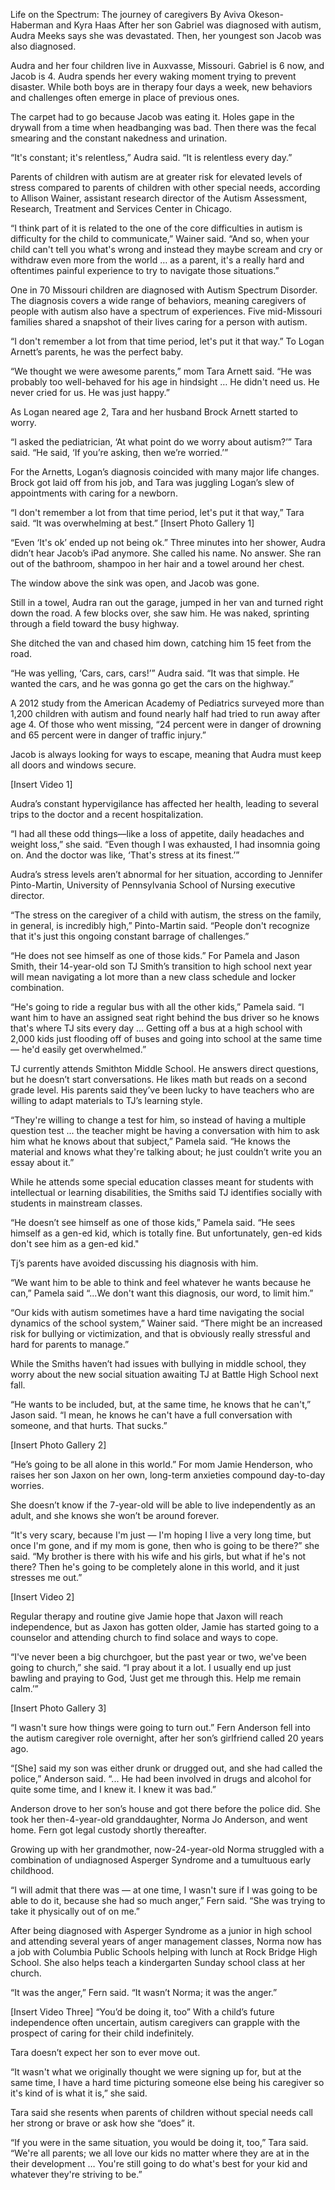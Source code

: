 Life on the Spectrum: The journey of caregivers
By Aviva Okeson-Haberman and Kyra Haas
After her son Gabriel was diagnosed with autism, Audra Meeks says she was devastated. Then, her youngest son Jacob was also diagnosed.
 
Audra and her four children live in Auxvasse, Missouri. Gabriel is 6 now, and Jacob is 4. Audra spends her every waking moment trying to prevent disaster. While both boys are in therapy four days a week, new behaviors and challenges often emerge in place of previous ones.
 
The carpet had to go because Jacob was eating it. Holes gape in the drywall from a time when headbanging was bad. Then there was the fecal smearing and the constant nakedness and urination.
 
“It's constant; it's relentless,” Audra said. “It is relentless every day.”
 
Parents of children with autism are at greater risk for elevated levels of stress compared to parents of children with other special needs, according to Allison Wainer, assistant research director of the Autism Assessment, Research, Treatment and Services Center in Chicago.
 
“I think part of it is related to the one of the core difficulties in autism is difficulty for the child to communicate,” Wainer said. “And so, when your child can't tell you what's wrong and instead they maybe scream and cry or withdraw even more from the world … as a parent, it's a really hard and oftentimes painful experience to try to navigate those situations.”
 
One in 70 Missouri children are diagnosed with Autism Spectrum Disorder. The diagnosis covers a wide range of behaviors, meaning caregivers of people with autism also have a spectrum of experiences. Five mid-Missouri families shared a snapshot of their lives caring for a person with autism.
 
“I don't remember a lot from that time period, let's put it that way.”
To Logan Arnett’s parents, he was the perfect baby.
 
“We thought we were awesome parents,” mom Tara Arnett said. “He was probably too well-behaved for his age in hindsight … He didn't need us. He never cried for us. He was just happy.”
 
As Logan neared age 2, Tara and her husband Brock Arnett started to worry.
 
“I asked the pediatrician, ‘At what point do we worry about autism?’” Tara said. “He said, ‘If you’re asking, then we’re worried.’”
 
For the Arnetts, Logan’s diagnosis coincided with many major life changes. Brock got laid off from his job, and Tara was juggling Logan’s slew of appointments with caring for a newborn.
 
“I don't remember a lot from that time period, let's put it that way,” Tara said. “It was overwhelming at best.”
[Insert Photo Gallery 1]
 
“Even ‘It's ok’ ended up not being ok.”
Three minutes into her shower, Audra didn’t hear Jacob’s iPad anymore. She called his name. No answer. She ran out of the bathroom, shampoo in her hair and a towel around her chest.
 
The window above the sink was open, and Jacob was gone.
 
Still in a towel, Audra ran out the garage, jumped in her van and turned right down the road. A few blocks over, she saw him. He was naked, sprinting through a field toward the busy highway.
 
She ditched the van and chased him down, catching him 15 feet from the road.
 
“He was yelling, ‘Cars, cars, cars!’” Audra said. “It was that simple. He wanted the cars, and he was gonna go get the cars on the highway.”
 
A 2012 study from the American Academy of Pediatrics surveyed more than 1,200 children with autism and found nearly half had tried to run away after age 4. Of those who went missing, “24 percent were in danger of drowning and 65 percent were in danger of traffic injury.”
 
Jacob is always looking for ways to escape, meaning that Audra must keep all doors and windows secure.
 
[Insert Video 1]
 
Audra’s constant hypervigilance has affected her health, leading to several trips to the doctor and a recent hospitalization.
 
“I had all these odd things—like a loss of appetite, daily headaches and weight loss,” she said. “Even though I was exhausted, I had insomnia going on. And the doctor was like, ‘That's stress at its finest.’”
 
Audra’s stress levels aren’t abnormal for her situation, according to Jennifer Pinto-Martin, University of Pennsylvania School of Nursing executive director.
 
“The stress on the caregiver of a child with autism, the stress on the family, in general, is incredibly high,” Pinto-Martin said. “People don't recognize that it's just this ongoing constant barrage of challenges.”
 
“He does not see himself as one of those kids.”
For Pamela and Jason Smith, their 14-year-old son TJ Smith’s transition to high school next year will mean navigating a lot more than a new class schedule and locker combination.
 
“He's going to ride a regular bus with all the other kids,” Pamela said. “I want him to have an assigned seat right behind the bus driver so he knows that's where TJ sits every day … Getting off a bus at a high school with 2,000 kids just flooding off of buses and going into school at the same time — he'd easily get overwhelmed.”
 
TJ currently attends Smithton Middle School. He answers direct questions, but he doesn’t start conversations. He likes math but reads on a second grade level. His parents said they’ve been lucky to have teachers who are willing to adapt materials to TJ’s learning style.
 
“They're willing to change a test for him, so instead of having a multiple question test ... the teacher might be having a conversation with him to ask him what he knows about that subject,” Pamela said. “He knows the material and knows what they're talking about; he just couldn’t write you an essay about it.”
 
While he attends some special education classes meant for students with intellectual or learning disabilities, the Smiths said TJ identifies socially with students in mainstream classes.
 
“He doesn’t see himself as one of those kids,” Pamela said.  “He sees himself as a gen-ed kid, which is totally fine. But unfortunately, gen-ed kids don't see him as a gen-ed kid."
 
Tj’s parents have avoided discussing his diagnosis with him.
 
“We want him to be able to think and feel whatever he wants because he can,” Pamela said “...We don't want this diagnosis, our word, to limit him.”
 
“Our kids with autism sometimes have a hard time navigating the social dynamics of the school system,” Wainer said. “There might be an increased risk for bullying or victimization, and that is obviously really stressful and hard for parents to manage.”
 
While the Smiths haven’t had issues with bullying in middle school, they worry about the new social situation awaiting TJ at Battle High School next fall.
 
“He wants to be included, but, at the same time, he knows that he can't,” Jason said. “I mean, he knows he can't have a full conversation with someone, and that hurts. That sucks.”
 
[Insert Photo Gallery 2]
 
“He’s going to be all alone in this world.”
For mom Jamie Henderson, who raises her son Jaxon on her own, long-term anxieties compound day-to-day worries.
 
She doesn’t know if the 7-year-old will be able to live independently as an adult, and she knows she won’t be around forever.
 
“It's very scary, because I'm just — I'm hoping I live a very long time, but once I'm gone, and if my mom is gone, then who is going to be there?” she said. “My brother is there with his wife and his girls, but what if he's not there? Then he's going to be completely alone in this world, and it just stresses me out.”
 
[Insert Video 2]
 
Regular therapy and routine give Jamie hope that Jaxon will reach independence, but as Jaxon has gotten older, Jamie has started going to a counselor and attending church to find solace and ways to cope.
 
“I've never been a big churchgoer, but the past year or two, we've been going to church,” she said. “I pray about it a lot. I usually end up just bawling and praying to God, ‘Just get me through this. Help me remain calm.’”
 
[Insert Photo Gallery 3]
 
“I wasn't sure how things were going to turn out.”
Fern Anderson fell into the autism caregiver role overnight, after her son’s girlfriend called 20 years ago.
 
“[She] said my son was either drunk or drugged out, and she had called the police,” Anderson said. “... He had been involved in drugs and alcohol for quite some time, and I knew it. I knew it was bad.”
 
Anderson drove to her son’s house and got there before the police did. She took her then-4-year-old granddaughter, Norma Jo Anderson, and went home. Fern got legal custody shortly thereafter.
 
Growing up with her grandmother, now-24-year-old Norma struggled with a combination of undiagnosed Asperger Syndrome and a tumultuous early childhood.
 
“I will admit that there was — at one time, I wasn't sure if I was going to be able to do it, because she had so much anger,” Fern said. “She was trying to take it physically out of on me.”
 
After being diagnosed with Asperger Syndrome as a junior in high school and attending several years of anger management classes, Norma now has a job with Columbia Public Schools helping with lunch at Rock Bridge High School. She also helps teach a kindergarten Sunday school class at her church.
 
“It was the anger,” Fern said. “It wasn’t Norma; it was the anger.”
 
[Insert Video Three]
“You’d be doing it, too”
With a child’s future independence often uncertain, autism caregivers can grapple with the prospect of caring for their child indefinitely.



Tara doesn’t expect her son to ever move out.

“It wasn't what we originally thought we were signing up for, but at the same time, I have a hard time picturing someone else being his caregiver so it's kind of is what it is,” she said.

Tara said she resents when parents of children without special needs call her strong or brave or ask how she “does” it.
 
“If you were in the same situation, you would be doing it, too,” Tara said. “We're all parents; we all love our kids no matter where they are at in the their development … You're still going to do what's best for your kid and whatever they're striving to be.”